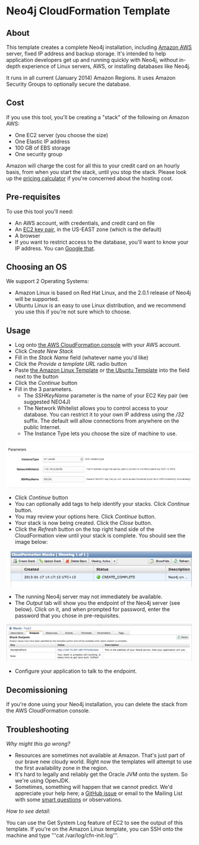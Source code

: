 Neo4j CloudFormation Template
=============================

About
-----

This template creates a complete Neo4j installation, including [Amazon AWS](http://aws.amazon.com/) server, fixed IP
address and backup storage.  It's intended to help application developers get up and running quickly with Neo4j,
without in-depth experience of Linux servers, AWS, or installing databases like Neo4j.

It runs in all current (January 2014) Amazon Regions. It uses Amazon Security Groups to optionally secure the database.

Cost
----

If you use this tool, you'll be creating a "stack" of the following on Amazon AWS:

* One EC2 server (you choose the size)
* One Elastic IP address
* 100 GB of EBS storage
* One security group

Amazon will charge the cost for all this to your credit card on an hourly basis, from when you start the stack, until you stop the stack.
Please look up the [pricing calculator](http://calculator.s3.amazonaws.com/calc5.html) if you're concerned about
the hosting cost.

Pre-requisites
--------------

To use this tool you'll need:

* An AWS account, with credentials, and credit card on file
* An [EC2 key pair](https://github.com/neo4j-contrib/neo4j-puppet/blob/master/README.EC2_KEY.md), in the US-EAST zone (which is the default)
* A browser
* If you want to restrict access to the database, you'll want to know your IP address.  You can [Google that](https://www.google.com/search?q=what+is+my+ip+address&oq=what+is+my+ip+address).

Choosing an OS
--------------

We support 2 Operating Systems:

* Amazon Linux is based on Red Hat Linux, and the 2.0.1 release of Neo4j will be supported.
* Ubuntu Linux is an easy to use Linux distribution, and we recommend you use this if you're not sure which to choose.

Usage
-----

* Log onto [the AWS CloudFormation console](https://console.aws.amazon.com/cloudformation/home?region=us-east-1) with your AWS account.
* Click _Create New Stack_
* Fill in the _Stack Name_ field (whatever name you'd like)
* Click the _Provide a template URL_ radio button
* Paste [the Amazon Linux Template](https://cf-templates.neo4j.org.s3.amazonaws.com/amazon_linux.json) or [the Ubuntu Template](https://cf-templates.neo4j.org.s3.amazonaws.com/ubuntu.json) into the field next to the button
* Click the _Continue_ button
* Fill in the 3 parameters.
    * The _SSHKeyName_ parameter is the name of your EC2 Key pair (we suggested NEO4J)
    * The Network Whitelist allows you to control access to your database.  You can restrict it to your own IP address using the _/32_ suffix.  The default will allow connections from anywhere on the public Internet.
    * The Instance Type lets you choose the size of machine to use.

![Parameters](images/params.jpg)

* Click _Continue_ button
* You can optionally add tags to help identify your stacks.  Click _Continue_ button.
* You may review your options here.  Click _Continue_ button.
* Your stack is now being created.  Click the _Close_ button.
* Click the _Refresh_ button on the top right hand side of the CloudFormation view until your stack is complete.  You should see the image below:

![Completed Stack](images/complete_stack.jpg)

* The running Neo4j server may not immediately be available.
* The _Output_ tab will show you the endpoint of the Neo4j server (see below).  Click on it, and when prompted for password, enter the password that you chose in pre-requisites.

![Stack Output](images/output.jpg)

* Configure your application to talk to the endpoint.

Decomissioning
--------------

If you're done using your Neo4j installation, you can delete the stack from the AWS CloudFormation console.

Troubleshooting
---------------

*Why might this go wrong?*

* Resources are sometimes not available at Amazon.  That's just part of our brave new cloudy world.  Right now the templates will attempt to use the first availability zone in the region.
* It's hard to legally and reliably get the Oracle JVM onto the system. So we're using OpenJDK.
* Sometimes, something will happen that we cannot predict.  We'd appreciate your help here; a [GitHub issue](/../../issues) or email to the Mailing List with some [smart questions](http://www.catb.org/esr/faqs/smart-questions.html#uselists) or observations.

*How to see detail:*

You can use the Get System Log feature of EC2 to see the output of this template.  If you're on the Amazon Linux template, you can SSH onto the machine and type '''cat /var/log/cfn-init.log'''.
